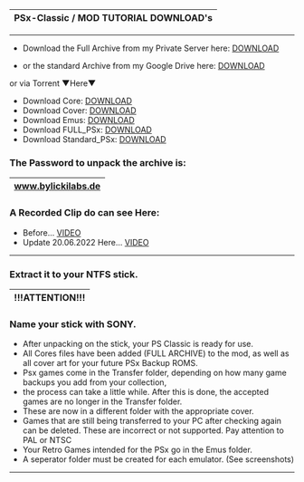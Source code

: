 |PSx-Classic / MOD TUTORIAL DOWNLOAD's|
|---|
-----------------
- Download the Full Archive from my Private Server here: [DOWNLOAD](https://os5.mycloud.com/action/share/43ce7929-9370-4ff5-b561-b26343c135d8)

- or the standard Archive from my Google Drive here: [DOWNLOAD](https://drive.google.com/drive/folders/1unEfggC5DOYE1XJ7LtRxlccY30BirY9m?usp=sharing)

or via Torrent ▼Here▼

- Download Core: [DOWNLOAD](https://anonfiles.com/4f54T8C9ya/cores.rar_torrent)
- Download Cover: [DOWNLOAD](https://anonfiles.com/6c52T5Cfy8/covers.rar_torrent)
- Download Emus: [DOWNLOAD](https://anonfiles.com/D556TeC4yd/Emus.rar_torrent)
- Download FULL_PSx: [DOWNLOAD](https://anonfiles.com/Ec5bTfCbye/FULL_PSx.rar_torrent)
- Download Standard_PSx: [DOWNLOAD](https://anonfiles.com/I75dT5Cay4/Standard_PSx.rar_torrent)

### The Password to unpack the archive is: 
|www.bylickilabs.de|
|---|

### A Recorded Clip do can see Here:
- Before... [VIDEO](https://youtu.be/3hPsTf8T3FY)
- Update 20.06.2022 Here... [VIDEO](https://youtu.be/wU1lTr8CJCA)
-------------------
### Extract it to your NTFS stick.
|!!!ATTENTION!!!|
|---|
### Name your stick with SONY.
- After unpacking on the stick, your PS Classic is ready for use.
- All Cores files have been added (FULL ARCHIVE) to the mod, as well as all cover art for your future PSx Backup ROMS. 
- Psx games come in the Transfer folder, depending on how many game backups you add from your collection,
- the process can take a little while. After this is done, the accepted games are no longer in the Transfer folder.
- These are now in a different folder with the appropriate cover.
- Games that are still being transferred to your PC after checking again can be deleted. These are incorrect or not supported. Pay attention to PAL or NTSC
- Your Retro Games intended for the PSx go in the Emus folder.
- A seperator folder must be created for each emulator. 
(See screenshots)
---

